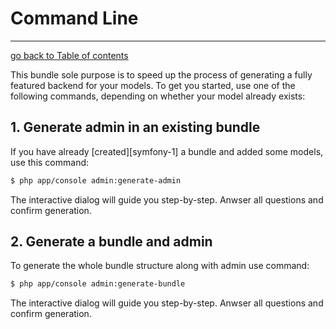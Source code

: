 # Command Line
---------------------------------------

[go back to Table of contents][back-to-index]

[back-to-index]: https://github.com/symfony2admingenerator/AdmingeneratorGeneratorBundle/blob/master/Resources/doc/documentation.md#7-cookbook

This bundle sole purpose is to speed up the process of generating a fully featured backend for your models.
To get you started, use one of the following commands, depending on whether your model already exists:

## 1. Generate admin in an existing bundle

If you have already [created][symfony-1] a bundle and added some models, use this command:

``` bash
$ php app/console admin:generate-admin
```

The interactive dialog will guide you step-by-step. Anwser all questions and confirm generation.

## 2. Generate a bundle and admin

To generate the whole bundle structure along with admin use command:

``` bash
$ php app/console admin:generate-bundle
```

The interactive dialog will guide you step-by-step. Anwser all questions and confirm generation.
